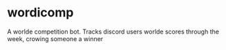 # wordicomp
A worlde competition bot. Tracks discord users worlde scores through the week, crowing someone a winner
